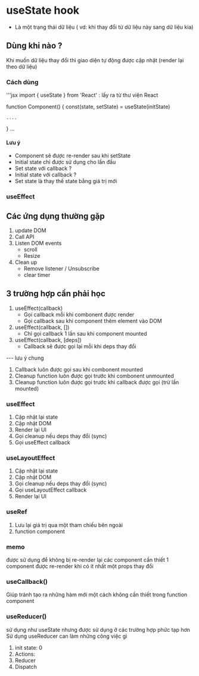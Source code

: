 
# useState hook 
- Là một trạng thái dữ liệu ( vd: khi thay đổi từ dữ liệu này sang dữ liệu kia)

## Dùng khi nào ?
Khi muốn dữ liệu thay đổi thì giao diện tự động được cập nhật (render lại theo dữ liệu)

### Cách dùng

'''jsx
import { useState } from 'React'  : lấy ra từ thư viện React

function Component() {
    const(state, setState) = useState(initState)

    ....

}
...
 #### Lưu ý 
 - Component sẽ được re-render sau khi setState
 - Initial state chỉ được sử dụng cho lần đầu
 - Set state với callback ? 
 - Initial state với callback ?
 - Set state là thay thế state bằng giá trị mới


 ### useEffect 
 ## Các ứng dụng thường gặp
 1. update DOM
 2. Call API
 3. Listen DOM events
    + scroll
    + Resize
 4. Clean up
    + Remove listener / Unsubscribe
    + clear timer

## 3 trường hợp cần phải học 
 1. useEffect(callback)
    - Gọi callback mỗi khi combonent được render
    - Gọi callback sau khi component thêm element vào DOM
 2. useEffect(callback, [])
    - Chỉ gọi callback 1 lần sau khi component mounted
 3. useEffect(callback, [deps])
    - Callback sẽ được gọi lại mỗi khi deps thay đổi

 --- lưu ý chung
   1. Callback luôn được gọi sau khi combonent mounted
   2. Cleanup function luôn được gọi trước khi combonent unmounted
   3. Cleanup function luôn được gọi trước khi callback được gọi (trừ  lần mounted)


### useEffect 
   1. Cập nhật lại state
   2. Cập nhật DOM
   3. Render lại UI
   4. Gọi cleanup nếu deps thay đổi (sync)
   5. Gọi useEffect callback

### useLayoutEffect 
   1. Cập nhật lại state
   2. Cập nhật DOM
   3. Gọi cleanup nếu deps thay đổi (sync)
   4. Gọi useLayoutEffect callback 
   5. Render lại UI

### useRef 
   1. Lưu lại giá trị qua một tham chiếu bên ngoài
   2. function component

### memo 
   được sử dụng để không bị re-render lại các component cần thiết
   1 component được re-render khi có ít nhất một props thay đổi


### useCallback()
   Giúp tránh tạo ra những hàm mới một cách không cần thiết trong function component

### useReducer()
   sử dụng như useState nhưng được sử dụng ở các trường hợp phức tạp hơn
   Sử dụng useReducer can làm những công việc gì
   1. init state: 0
   2. Actions: 
   3. Reducer
   4. Dispatch